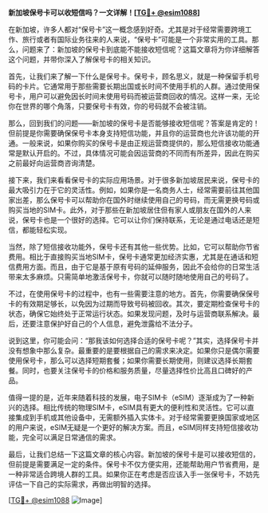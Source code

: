 **新加坡保号卡可以收短信吗？一文详解！[[TG💪+ @esim1088](https://t.me/s/esim1088)]**

在新加坡，许多人都对“保号卡”这一概念感到好奇。尤其是对于经常需要跨境工作、旅行或者有国际业务往来的人来说，“保号卡”可能是一个非常实用的工具。那么，问题来了：新加坡的保号卡到底能不能接收短信呢？这篇文章将为你详细解答这个问题，并带你深入了解保号卡的相关知识。

首先，让我们来了解一下什么是保号卡。保号卡，顾名思义，就是一种保留手机号码的卡片。它通常用于那些需要长期出国或长时间不使用手机的人群。通过使用保号卡，用户可以避免因长时间未使用号码而被运营商回收的情况。这样一来，无论你在世界的哪个角落，只要保号卡有效，你的号码就不会被注销。

那么，回到我们的问题——新加坡的保号卡是否能够接收短信呢？答案是肯定的！但前提是你需要确保保号卡本身支持短信功能，并且你的运营商也允许该功能的开通。一般来说，如果你购买的保号卡是由正规运营商提供的，那么短信接收功能通常是默认开启的。不过，具体情况可能会因运营商的不同而有所差异，因此在购买之前最好向运营商咨询清楚。

接下来，我们来看看保号卡的实际应用场景。对于很多新加坡居民来说，保号卡的最大吸引力在于它的灵活性。例如，如果你是一名商务人士，经常需要前往其他国家出差，那么保号卡可以帮助你在国外时继续使用自己的号码，而无需更换号码或购买当地的SIM卡。此外，对于那些在新加坡居住但有家人或朋友在国外的人来说，保号卡也是一个很好的选择。它可以让你们保持联系，无论是通过电话还是短信，都能轻松实现。

当然，除了短信接收功能外，保号卡还有其他一些优势。比如，它可以帮助你节省费用。相比于直接购买当地SIM卡，保号卡通常更加经济实惠，尤其是在通话和短信费用方面。而且，由于它是基于原有号码的延伸服务，因此不会给你的日常生活带来太多麻烦。只需简单地激活保号卡，你就可以随时随地使用自己的号码了。

不过，在使用保号卡的过程中，也有一些需要注意的地方。首先，你需要确保保号卡的有效期足够长，以免因为过期而导致号码被回收。其次，要定期检查保号卡的状态，确保它始终处于正常运行状态。如果发现问题，及时与运营商联系解决。最后，还要注意保护好自己的个人信息，避免泄露给不法分子。

说到这里，你可能会问：“那我该如何选择合适的保号卡呢？”其实，选择保号卡并没有想象中那么复杂。最重要的是要根据自己的需求来决定。如果你只是偶尔需要使用保号卡，那么可以选择短期套餐；如果你需要长期使用，则建议选择长期套餐。同时，也要关注保号卡的价格和服务质量，尽量选择性价比高且口碑好的产品。

值得一提的是，近年来随着科技的发展，电子SIM卡（eSIM）逐渐成为了一种新兴的选择。相比传统的物理SIM卡，eSIM具有更大的便利性和灵活性。它可以直接集成到手机或其他设备中，无需额外插入实体卡。对于经常需要更换国家或地区的用户来说，eSIM无疑是一个更好的解决方案。而且，eSIM同样支持短信接收功能，完全可以满足日常通信的需求。

最后，让我们总结一下这篇文章的核心内容。新加坡的保号卡是可以接收短信的，但前提是需要满足一定的条件。保号卡不仅方便实用，还能帮助用户节省费用，是一种非常适合跨境人群的工具。如果你正在考虑是否应该入手一张保号卡，不妨先评估一下自己的实际需求，再做出明智的选择。

[[TG💪+ @esim1088](https://t.me/s/esim1088) ![Image](https://i.postimg.cc/4NQfJmqS/Snipaste-2025-05-13-00-14-12.png)]